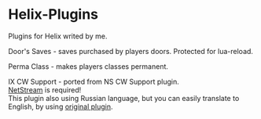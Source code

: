 # Helix-Plugins
Plugins for Helix writed by me.



Door's Saves - saves purchased by players doors. Protected for lua-reload.

Perma Class - makes players classes permanent.

IX CW Support - ported from NS CW Support plugin.  
[NetStream](https://github.com/NebulousCloud/helix-hl2rp/blob/master/schema/libs/thirdparty/sh_netstream2.lua) is required!  
This plugin also using Russian language, but you can easily translate to English, by using [original plugin](https://github.com/rebel1324/BlackTea-Nutscript-Plugins/tree/master/cwsupport).
